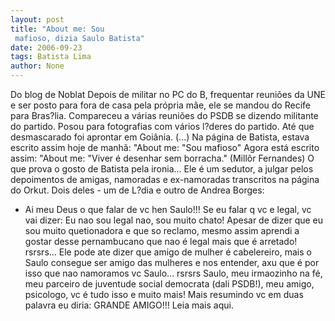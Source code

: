 ```yaml
---
layout: post
title: "About me: Sou
 mafioso, dizia Saulo Batista"
date: 2006-09-23
tags: Batista Lima
author: None
---
```

Do blog de Noblat
Depois de militar no PC do B, frequentar reuniões da UNE e ser posto para fora de casa pela própria mãe, ele se mandou do Recife para Bras?lia. Compareceu a várias reuniões do PSDB se dizendo militante do partido. Posou para fotografias com vários l?deres do partido. Até que desmascarado foi aprontar em Goiânia.
(...)
Na página de Batista, estava escrito assim hoje de manhã: \"About me: \"Sou mafioso\"
Agora está escrito assim: \"About me: \"Viver é desenhar sem borracha.\" (Millôr Fernandes)
O que prova o gosto de Batista pela ironia... 
Ele é um sedutor, a julgar pelos depoimentos de amigas, namoradas e ex-namoradas transcritos na página do Orkut. Dois deles - um de L?dia e outro de Andrea Borges:
* Ai meu Deus o que falar de vc hen Saulo!!! Se eu falar q vc e legal, vc vai dizer: Eu nao sou legal nao, sou muito chato! Apesar de dizer que eu sou muito quetionadora e que so reclamo, mesmo assim aprendi a gostar desse pernambucano que nao é legal mais que é arretado! rsrsrs... Ele pode ate dizer que amigo de mulher é cabelereiro, mais o Saulo consegue ser amigo das mulheres e nos entender, axu que é por isso que nao namoramos vc Saulo... rsrsrs 
Saulo, meu irmaozinho na fé, meu parceiro de juventude social democrata (dali PSDB!), meu amigo, psicologo, vc é tudo isso e muito mais! Mais resumindo vc em duas palavra eu diria: GRANDE AMIGO!!! 
Leia mais aqui. 